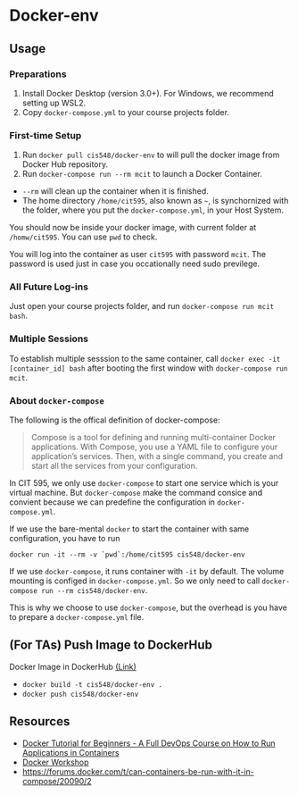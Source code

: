 # Docker-env

## Usage

### Preparations

1. Install Docker Desktop (version 3.0+). For Windows, we recommend setting up WSL2.
1. Copy `docker-compose.yml` to your course projects folder.

### First-time Setup

1. Run `docker pull cis548/docker-env` to will pull the docker image from Docker Hub repository.
1. Run `docker-compose run --rm mcit` to launch a Docker Container. 
  - `--rm` will clean up the container when it is finished.
  - The home directory `/home/cit595`, also known as `~`, is synchornized with the folder, where you put the `docker-compose.yml`, in your Host System.

You should now be inside your docker image, with current folder at `/homw/cit595`. You can use `pwd` to check.

You will log into the container as user `cit595` with password `mcit`. The password is used just in case you occationally need sudo previlege.

### All Future Log-ins

Just open your course projects folder, and run `docker-compose run mcit bash`.

### Multiple Sessions

To establish multiple sesssion to the same
 container, call `docker exec -it [container_id] bash` after booting the first window with `docker-compose run mcit`.

### About `docker-compose`

The following is the offical definition of docker-compose:

> Compose is a tool for defining and running multi-container Docker applications. With Compose, you use a YAML file to configure your application’s services. Then, with a single command, you create and start all the services from your configuration.

In CIT 595, we only use `docker-compose` to start one service which is your virtual machine. But `docker-compose` make the command consice and convient because we can predefine the configuration in `docker-compose.yml`.

If we use the bare-mental `docker` to start the container with same configuration, you have to run 

```
docker run -it --rm -v `pwd`:/home/cit595 cis548/docker-env
```
If we use `docker-compose`, it runs container with `-it` by default. The volume mounting is configed in `docker-compose.yml`. So we only need to call `docker-compose run --rm cis548/docker-env`.

This is why we choose to use `docker-compose`, but the overhead is you have to prepare a `docker-compose.yml` file.

## (For TAs) Push Image to DockerHub

Docker Image in DockerHub [(Link)](https://hub.docker.com/r/cis548/docker-env)

- `docker build -t cis548/docker-env .`
- `docker push cis548/docker-env`


## Resources

- [Docker Tutorial for Beginners - A Full DevOps Course on How to Run Applications in Containers](https://www.youtube.com/watch?v=fqMOX6JJhGo)
- [Docker Workshop](https://ipfs.io/ipfs/bafykbzacedzdnp34xeneqcaxcot7gvxpw55l5qrvgic6ma7tsoshfvpxvwev6?filename=Vincent%20Sesto%20et%20al.%20-%20The%20Docker%20Workshop_%20Learn%20how%20to%20use%20Docker%20containers%20effectively%20to%20speed%20up%20the%20development%20process-Packt%20Publishing%20%282020%29.pdf)
- https://forums.docker.com/t/can-containers-be-run-with-it-in-compose/20090/2
